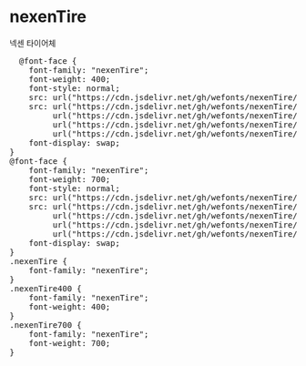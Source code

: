 # nexenTire
넥센 타이어체

<pre>
  @font-face {
    font-family: "nexenTire";
    font-weight: 400;
    font-style: normal;
    src: url("https://cdn.jsdelivr.net/gh/wefonts/nexenTire/nexenTire-Regular.eot");
    src: url("https://cdn.jsdelivr.net/gh/wefonts/nexenTire/nexenTire-Regular.eot?#iefix") format("embedded-opentype"),
         url("https://cdn.jsdelivr.net/gh/wefonts/nexenTire/nexenTire-Regular.woff2") format("woff2"),
         url("https://cdn.jsdelivr.net/gh/wefonts/nexenTire/nexenTire-Regular.woff") format("woff"),
         url("https://cdn.jsdelivr.net/gh/wefonts/nexenTire/nexenTire-Regular.ttf") format("truetype");
    font-display: swap;
} 
@font-face {
    font-family: "nexenTire";
    font-weight: 700;
    font-style: normal;
    src: url("https://cdn.jsdelivr.net/gh/wefonts/nexenTire/nexenTire-Bold.eot");
    src: url("https://cdn.jsdelivr.net/gh/wefonts/nexenTire/nexenTire-Bold.eot?#iefix") format("embedded-opentype"),
         url("https://cdn.jsdelivr.net/gh/wefonts/nexenTire/nexenTire-Bold.woff2") format("woff2"),
         url("https://cdn.jsdelivr.net/gh/wefonts/nexenTire/nexenTire-Bold.woff") format("woff"),
         url("https://cdn.jsdelivr.net/gh/wefonts/nexenTire/nexenTire-Bold.ttf") format("truetype");
    font-display: swap;
} 
.nexenTire {
    font-family: "nexenTire";
}
.nexenTire400 {
    font-family: "nexenTire";
    font-weight: 400;
}
.nexenTire700 {
    font-family: "nexenTire";
    font-weight: 700;
}
</pre>
